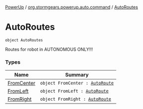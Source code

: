 [PowerUp](../../index.md) / [org.stormgears.powerup.auto.command](../index.md) / [AutoRoutes](./index.md)

# AutoRoutes

`object AutoRoutes`

Routes for robot in AUTONOMOUS ONLY!!!

### Types

| Name | Summary |
|---|---|
| [FromCenter](-from-center/index.md) | `object FromCenter : `[`AutoRoute`](../-auto-route/index.md) |
| [FromLeft](-from-left/index.md) | `object FromLeft : `[`AutoRoute`](../-auto-route/index.md) |
| [FromRight](-from-right/index.md) | `object FromRight : `[`AutoRoute`](../-auto-route/index.md) |
